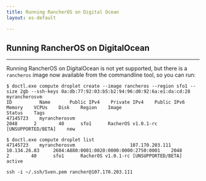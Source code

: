 ```yaml
---
title: Running RancherOS on Digital Ocean
layout: os-default

---
```


## Running RancherOS on DigitalOcean
---

Running RancherOS on DigitalOcean is not yet supported, but there is a `rancheros` image now available from the commandline tool, so you can run:

```
$ doctl.exe compute droplet create --image rancheros --region sfo1 --size 2gb --ssh-keys 0a:db:77:92:03:b5:b2:94:96:d0:92:6a:e1:da:cd:28 myrancherosvm
ID          Name       Public IPv4    Private IPv4    Public IPv6    Memory    VCPUs    Disk    Region    Image                                    Status    Tags
47145723    myrancherosvm                                            2048      2        40      sfo1      RacherOS v1.0.1-rc [UNSUPPORTED/BETA]    new

$ doctl.exe compute droplet list
47145723    myrancherosvm                    107.170.203.111    10.134.26.83     2604:A880:0001:0020:0000:0000:2750:0001    2048      2        40      sfo1      RacherOS v1.0.1-rc [UNSUPPORTED/BETA]    active

ssh -i ~/.ssh/Sven.pem rancher@107.170.203.111
```

